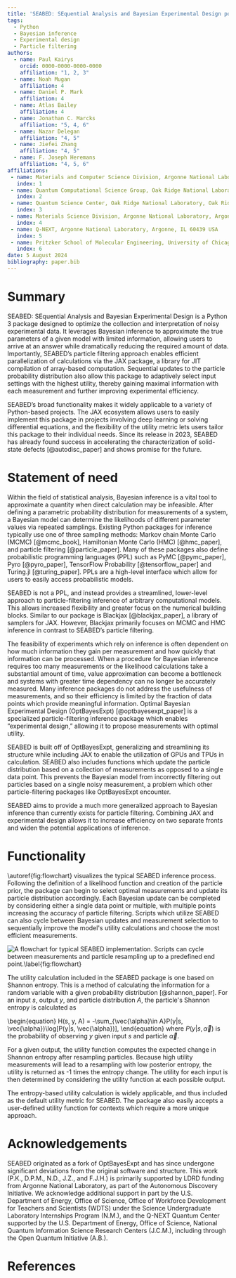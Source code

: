 ```yaml
---
title: 'SEABED: SEquential Analysis and Bayesian Experimental Design powered by JAX'
tags:
  - Python
  - Bayesian inference
  - Experimental design
  - Particle filtering
authors:
  - name: Paul Kairys
    orcid: 0000-0000-0000-0000
    affiliation: "1, 2, 3"
  - name: Noah Mugan
    affiliation: 4
  - name: Daniel P. Mark
    affiliation: 4
  - name: Atlas Bailey
    affiliation: 4
  - name: Jonathan C. Marcks
    affiliation: "5, 4, 6" 
  - name: Nazar Delegan
    affiliation: "4, 5"
  - name: Jiefei Zhang
    affiliation: "4, 5"
  - name: F. Joseph Heremans
    affiliation: "4, 5, 6" 
affiliations:
 - name: Materials and Computer Science Division, Argonne National Laboratory, Argonne, IL 60439 USA
   index: 1
 - name: Quantum Computational Science Group, Oak Ridge National Laboratory, Oak Ridge, TN 37830 USA
   index: 2
 - name: Quantum Science Center, Oak Ridge National Laboratory, Oak Ridge, TN 37830 USA
   index: 3
 - name: Materials Science Division, Argonne National Laboratory, Argonne, IL 60439 USA
   index: 4
 - name: Q-NEXT, Argonne National Laboratory, Argonne, IL 60439 USA
   index: 5
 - name: Pritzker School of Molecular Engineering, University of Chicago, Chicago, IL 60637 USA
   index: 6
date: 5 August 2024
bibliography: paper.bib
---
```


# Summary

SEABED: SEquential Analysis and Bayesian Experimental Design is a Python 3 package designed to optimize the collection and interpretation of noisy experimental data. It leverages Bayesian inference to approximate the true parameters of a given model with limited information, allowing users to arrive at an answer while dramatically reducing the required amount of data. Importantly, SEABED’s particle filtering approach enables efficient parallelization of calculations via the JAX package, a library for JIT compilation of array-based computation. Sequential updates to the particle probability distribution also allow this package to adaptively select input settings with the highest utility, thereby gaining maximal information with each measurement and further improving experimental efficiency. 

SEABED’s broad functionality makes it widely applicable to a variety of Python-based projects. The JAX ecosystem allows users to easily implement this package in projects involving deep learning or solving differential equations, and the flexibility of the utility metric lets users tailor this package to their individual needs. Since its release in 2023, SEABED has already found success in accelerating the characterization of solid-state defects [@autodisc_paper] and shows promise for the future.

# Statement of need

Within the field of statistical analysis, Bayesian inference is a vital tool to approximate a quantity when direct calculation may be infeasible. After defining a parametric probability distribution for measurements of a system, a Bayesian model can determine the likelihoods of different parameter values via repeated samplings. Existing Python packages for inference typically use one of three sampling methods: Markov chain Monte Carlo (MCMC) [@mcmc_book], Hamiltonian Monte Carlo (HMC) [@hmc_paper], and particle filtering [@particle_paper]. Many of these packages also define probabilistic programming languages (PPL) such as PyMC [@pymc_paper], Pyro [@pyro_paper], TensorFlow Probability [@tensorflow_paper] and Turing.jl [@turing_paper]. PPLs are a high-level interface which allow for users to easily access probabilistic models. 

SEABED is not a PPL, and instead provides a streamlined, lower-level approach to particle-filtering inference of arbitrary computational models. This allows increased flexibility and greater focus on the numerical building blocks. Similar to our package is Blackjax [@blackjax_paper], a library of samplers for JAX. However, Blackjax primarily focuses on MCMC and HMC inference in contrast to SEABED’s particle filtering. 

The feasibility of experiments which rely on inference is often dependent on how much information they gain per measurement and how quickly that information can be processed. When a procedure for Bayesian inference requires too many measurements or the likelihood calculations take a substantial amount of time, value approximation can become a bottleneck and systems with greater time dependency can no longer be accurately measured. Many inference packages do not address the usefulness of measurements, and so their efficiency is limited by the fraction of data points which provide meaningful information. Optimal Bayesian Experimental Design (OptBayesExpt) [@optbayesexpt_paper] is a specialized particle-filtering inference package which enables ”experimental design,” allowing it to propose measurements with optimal utility. 

SEABED is built off of OptBayesExpt, generalizing and streamlining its structure while including JAX to enable the utilization of GPUs and TPUs in calculation. SEABED also includes functions which update the particle distribution based on a collection of measurements as opposed to a single data point. This prevents the Bayesian model from incorrectly filtering out particles based on a single noisy measurement, a problem which other particle-filtering packages like OptBayesExpt encounter. 

SEABED aims to provide a much more generalized approach to Bayesian inference than currently exists for particle filtering. Combining JAX and experimental design allows it to increase efficiency on two separate fronts and widen the potential applications of inference.

# Functionality

\autoref{fig:flowchart} visualizes the typical SEABED inference process. Following the definition of a likelihood function and creation of the particle prior, the package can begin to select optimal measurements and update its particle distribution accordingly. Each Bayesian update can be completed by considering either a single data point or multiple, with multiple points increasing the accuracy of particle filtering. Scripts which utilize SEABED can also cycle between Bayesian updates and measurement selection to sequentially improve the model's utility calculations and choose the most efficient measurements.


![A flowchart for typical SEABED implementation. Scripts can cycle between measurements and particle resampling up to a predefined end point.\label{fig:flowchart}](flowchart.png)

The utility calculation included in the SEABED package is one based on Shannon entropy. This is a method of calculating the information for a random variable with a given probability distribution [@shannon_paper]. For an input $s$, output $y$, and particle distribution $A$, the particle's Shannon entropy is calculated as

\begin{equation}
    H(s, y, A) = -\sum_{\vec{\alpha}\in A}P(y|s, \vec{\alpha})\log[P(y|s, \vec{\alpha})],
\end{equation}
where $P(y|s, \vec{\alpha})$ is the probability of observing $y$ given input $s$ and particle $\vec{\alpha}$. 

For a given output, the utility function computes the expected change in Shannon entropy after resampling particles. Because high utility measurements will lead to a resampling with low posterior entropy, the utility is returned as -1 times the entropy change. The utility for each input is then determined by considering the utility function at each possible output. 

The entropy-based utility calculation is widely applicable, and thus included as the default utility metric for SEABED. The package also easily accepts a user-defined utility function for contexts which require a more unique approach. 

# Acknowledgements
SEABED originated as a fork of OptBayesExpt and has since undergone significant deviations from the original software and structure. This work (P.K., D.P.M., N.D., J.Z., and F.J.H.) is primarily supported by LDRD funding from Argonne National Laboratory, as part of the Autonomous Discovery Initiative. We acknowledge additional support in part by the U.S. Department of Energy, Office of Science, Office of Workforce Development for Teachers and Scientists (WDTS) under the Science Undergraduate Laboratory Internships Program (N.M.), and the Q-NEXT Quantum Center supported by the U.S. Department of Energy, Office of Science, National Quantum Information Science Research Centers (J.C.M.), including through the Open Quantum Initiative (A.B.). 

# References